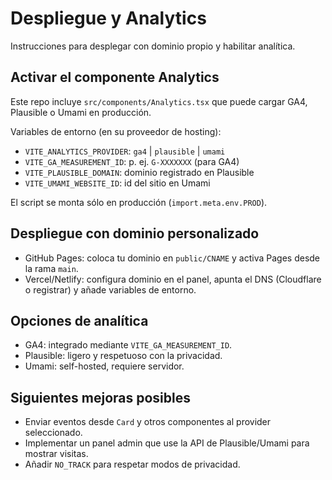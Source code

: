 # Despliegue y Analytics

Instrucciones para desplegar con dominio propio y habilitar analítica.

## Activar el componente Analytics

Este repo incluye `src/components/Analytics.tsx` que puede cargar GA4, Plausible o Umami en producción.

Variables de entorno (en su proveedor de hosting):

- `VITE_ANALYTICS_PROVIDER`: `ga4` | `plausible` | `umami`
- `VITE_GA_MEASUREMENT_ID`: p. ej. `G-XXXXXXX` (para GA4)
- `VITE_PLAUSIBLE_DOMAIN`: dominio registrado en Plausible
- `VITE_UMAMI_WEBSITE_ID`: id del sitio en Umami

El script se monta sólo en producción (`import.meta.env.PROD`).

## Despliegue con dominio personalizado

- GitHub Pages: coloca tu dominio en `public/CNAME` y activa Pages desde la rama `main`.
- Vercel/Netlify: configura dominio en el panel, apunta el DNS (Cloudflare o registrar) y añade variables de entorno.

## Opciones de analítica

- GA4: integrado mediante `VITE_GA_MEASUREMENT_ID`.
- Plausible: ligero y respetuoso con la privacidad.
- Umami: self-hosted, requiere servidor.

## Siguientes mejoras posibles

- Enviar eventos desde `Card` y otros componentes al provider seleccionado.
- Implementar un panel admin que use la API de Plausible/Umami para mostrar visitas.
- Añadir `NO_TRACK` para respetar modos de privacidad.
